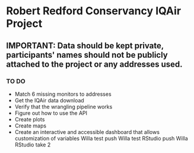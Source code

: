 # Robert Redford Conservancy IQAir Project

## IMPORTANT: Data should be kept private, participants' names should not be publicly attached to the project or any addresses used.

### TO DO

 * Match 6 missing monitors to addresses
 * Get the IQAir data download
 * Verify that the wrangling pipeline works
 * Figure out how to use the API
 * Create plots
 * Create maps
 * Create an interactive and accessible dashboard that allows customization of variables
Willa test push
Willa test RStudio push
Willa RStudio take 2
